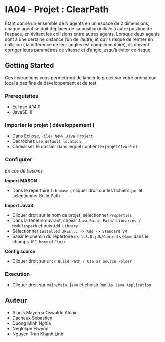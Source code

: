 # IA04 - Projet : ClearPath

Étant donné un ensemble de N agents en un espace de 2 dimensions, chaque agent se doit déplacer de sa position initiale à autre position de l’espace, en évitant les collisions entre autres agents.
Lorsque deux agents sont à une certaine distance l’un de l’autre, et qu’ils risque de rentrer en collision ( la différence de leur angles est complémentaire), ils doivent corriger leurs paramètres de vitesse et d’angle jusqu’à éviter ce risque.


## Getting Started

Ces instructions vous permettront de lancer le projet sur votre ordinateur local à des fins de développement et de test. 

### Prerequisites

* Eclipse 4.14.0
* JavaSE-8

### Importer le projet ( développement )

- Dans Eclipse, `File/ New/ Java Project`
- Décrochez `use default location`
- Choisissez le dossier dans lequel contient le projet `ClearPath` 


### Configurer 
*En cas de besoins*

**Import MASON**
- Dans le répertoire `lib-mason`, cliquer droit sur les fichiers `jar` et sélectionner Build Path 

**Import Java8**
- Cliquer droit sur le nom de projet, sélectionner `Properties`
- Dans la fenêtre ouvrant, choisir `Java Build Path/ Libraries / Modulespath` et puis `Add Library`
- Sélectionner `Installed JREs... -> Add -> Standard VM`
- Saisir le chemin du répertoire `dk-1.8.0.jdk/Contents/Home` dans le champs `JRE home`  et `Finir`

**Config source**
- Cliquer droit sur `src/ Build Path / Use as Source Folder`

### Execution
- Cliquer droit sur `main/Main.java` et choisir `Run As Java Application`

## Auteur
* Alanis Mayorga Oswaldo Aldair
* Dacheux Sebastien
* Duong Minh Nghia
* Neglokpe Elwynn
* Nguyen Tran Khanh Linh


